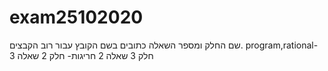 # exam25102020

שם החלק ומספר השאלה כתובים בשם הקובץ עבור רוב הקבצים.
program,rational- חלק 3 שאלה 2
חריגות- חלק 2 שאלה 3
